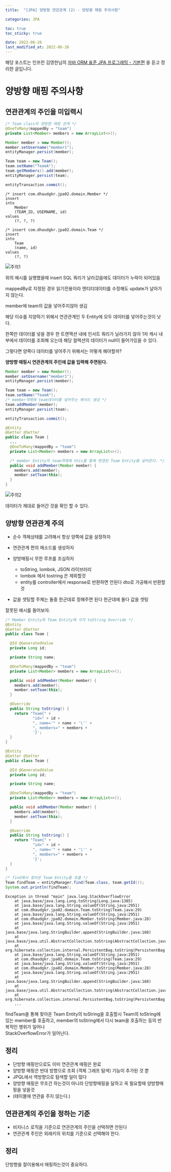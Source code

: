 ```yaml
---
title:  "[JPA] 양방향 연관관계 (2) - 양방향 매핑 주의사항"

categories: JPA

toc: true
toc_sticky: true

date: 2022-06-26
last_modified_at: 2022-06-26
---
```


해당 포스트는 인프런 김영한님의 [자바 ORM 표준 JPA 프로그래밍 - 기본편](https://www.inflearn.com/course/ORM-JPA-Basic/dashboard) 을 듣고 정리한 글입니다.

# 양방향 매핑 주의사항

## 연관관계의 주인을 미입력시

```java
/* Team class의 양방향 매핑 관계 */
@OneToMany(mappedBy = "team")
private List<Member> members = new ArrayList<>();
```

```java
Member member = new Member();
member.setUsername("member1");
entityManager.persist(member);

Team team = new Team();
team.setName("TeamA");
team.getMembers().add(member);
entityManager.persist(team);

entityTransaction.commit();
```

```shell
/* insert com.dhaudgkr.jpa02.domain.Member */
insert 
into
    Member
    (TEAM_ID, USERNAME, id) 
values
    (?, ?, ?)
    
/* insert com.dhaudgkr.jpa02.domain.Team */
insert 
into
    Team
    (name, id) 
values
    (?, ?)
```

![주의1]({{site.url}}/assets/image/2022-06-26/jpa001.png)

위의 예시를 실행했을때 insert SQL 쿼리가 날라갔음에도 데이터가 누락이 되어있음

mappedBy로 지정된 경우 읽기전용이라 엔티티데이터를 수정해도 update가 날아가지 않는다.

member에 team의 값을 넣어주지않아 생김

해당 이슈를 지양하기 위해서 연관관계인 두 Entity에 모두 데이터를 넣어주는것이 낫다.

한쪽만 데이터를 넣을 경우 한 트랜잭션 내에 인서트 쿼리가 닐라가지 않아 1차 캐시 내부에서 데이터를 조회해 오는데 해당 컬렉션의 데이터가 null이 들어가있을 수 있다.

그렇다면 양쪽다 데이터를 넣어주기 위해서는 어떻게 해야할까?

**양방향 매핑시 연관관계의 주인에 값을 입력해 주면된다.**

```java
Member member = new Member();
member.setUsername("member1");
entityManager.persist(member);

Team team = new Team();
team.setName("TeamA");
/* member객체에 team데이터를 넣어주는 메서드 생성 */
team.addMember(member);
entityManager.persist(team);

entityTransaction.commit();
```

```java
@Entity
@Getter @Setter
public class Team {
  ...
  @OneToMany(mappedBy = "team")
  private List<Member> members = new ArrayList<>();

  /* member Entity의 team객체에 this를 통해 변경된 Team Entity를 넣어준다. */
  public void addMember(Member member) {
    members.add(member);
    member.setTeam(this);
  }
}
```

![주의2]({{site.url}}/assets/image/2022-06-26/jpa002.png)

데이터가 제대로 들어간 것을 확인 할 수 있다.

## 양방향 연관관계 주의
- 순수 객체상태를 고려해서 항상 양쪽에 값을 설정하자
- 연관관계 편의 메소드를 생성하자
- 양방매핑시 무한 루프를 조심하자
    - toString, lombok, JSON 라이브러리
    - lombok 에서 tostring 은 제외할것
    - entity를 controller에서 response로 반환하면 안된다 dto로 가공해서 반환할것

- 값을 셋팅할 주체는 둘중 한군데로 정해주면 된다 한군데에 둘다 값을 셋팅

잘못된 예시를 들어보자.

```java
/* Member Entity와 Team Entity에 각각 toString Override */
@Entity
@Getter @Setter
public class Team {

  @Id @GeneratedValue
  private Long id;

  private String name;

  @OneToMany(mappedBy = "team")
  private List<Member> members = new ArrayList<>();

  public void addMember(Member member) {
    members.add(member);
    member.setTeam(this);
  }

  @Override
  public String toString() {
    return "Team{" +
            "id=" + id +
            ", name='" + name + '\'' +
            ", members=" + members +
            '}';
  }
}

@Entity
@Getter @Setter
public class Team {

  @Id @GeneratedValue
  private Long id;

  private String name;

  @OneToMany(mappedBy = "team")
  private List<Member> members = new ArrayList<>();

  public void addMember(Member member) {
    members.add(member);
    member.setTeam(this);
  }

  @Override
  public String toString() {
    return "Team{" +
            "id=" + id +
            ", name='" + name + '\'' +
            ", members=" + members +
            '}';
  }
}
```

```java
/* find해서 찾아온 Team Entity를 호출 */
Team findTeam = entityManager.find(Team.class, team.getId());
System.out.println(findTeam);
```

```shell
Exception in thread "main" java.lang.StackOverflowError
	at java.base/java.lang.Long.toString(Long.java:1385)
	at java.base/java.lang.String.valueOf(String.java:2951)
	at com.dhaudgkr.jpa02.domain.Team.toString(Team.java:29)
	at java.base/java.lang.String.valueOf(String.java:2951)
	at com.dhaudgkr.jpa02.domain.Member.toString(Member.java:28)
	at java.base/java.lang.String.valueOf(String.java:2951)
	at java.base/java.lang.StringBuilder.append(StringBuilder.java:168)
	at java.base/java.util.AbstractCollection.toString(AbstractCollection.java:473)
	at org.hibernate.collection.internal.PersistentBag.toString(PersistentBag.java:622)
	at java.base/java.lang.String.valueOf(String.java:2951)
	at com.dhaudgkr.jpa02.domain.Team.toString(Team.java:29)
	at java.base/java.lang.String.valueOf(String.java:2951)
	at com.dhaudgkr.jpa02.domain.Member.toString(Member.java:28)
	at java.base/java.lang.String.valueOf(String.java:2951)
	at java.base/java.lang.StringBuilder.append(StringBuilder.java:168)
	at java.base/java.util.AbstractCollection.toString(AbstractCollection.java:473)
	at org.hibernate.collection.internal.PersistentBag.toString(PersistentBag.java:622)
	...
```

findTeam을 통해 찾아온 Team Entity의 toString을 호출할시 Team의 toString에 있는 member를 호출하고, member의 toString에서 다시 team을 호출하는 등의 반복적인 행위가 일어나  
StackOverflowError가 일어난다.

## 정리
- 단방향 매핑만으로도 이미 연관관계 매핑은 완료
- 양방향 매핑은 반대 방향으로 조회 (객체 그래프 탐색) 기능이 추가된 것 뿐
- JPQL에서 역방향으로 탐색할 일이 많다
- 양방향 매핑은 무조건 하는것이 아니라 단방향매핑을 달하고 꼭 필요할때 양방향매핑을 넣을것
- (테이블에 연관을 주지 않는다.)

## 연관관계의 주인을 정하는 기준
- 비지니스 로직을 기준으로 연관관계의 주인을 선택하면 안된다
- 연관관계 주인은 외래키의 위치를 기준으로 선택해야 한다.


## 정리
단방향을 잘이용해서 매핑하는것이 중요하다.